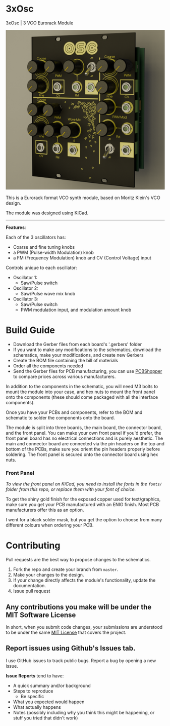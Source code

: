 # 3xOsc
3xOsc | 3 VCO Eurorack Module

![render](/renders/3xosc.png)

This is a Eurorack format VCO synth module, based on Moritz Klein's VCO design.

The module was designed using KiCad.

---

**Features**:

Each of the 3 oscillators has:
  - Coarse and fine tuning knobs
  - a PWM (Pulse-width Modulation) knob
  - a FM (Frequency Modulation) knob and CV (Control Voltage) input

Controls unique to each oscillator:
- Oscillator 1:
  - Saw/Pulse switch
- Oscillator 2:
  - Saw/Pulse wave mix knob
- Oscillator 3:
  - Saw/Pulse switch
  - PWM modulation input, and modulation amount knob 

# Build Guide
- Download the Gerber files from each board's '.gerbers' folder
- If you want to make any modifications to the schematics, download the schematics, make your modifications, and create new Gerbers
- Create the BOM file containing the bill of materials
- Order all the components needed
- Send the Gerber files for PCB manufacturing, you can use [PCBShopper](https://pcbshopper.com/) to compare prices across various manufacturers.

In addition to the components in the schematic, you will need M3 bolts to mount the module into your case, and hex nuts to mount the front panel onto the components (these should come packaged with all the interface components).

Once you have your PCBs and components, refer to the BOM and schematic to solder the components onto the board.

The module is split into three boards, the main board, the connector board, and the front panel. You can make your own front panel if you'd prefer, the front panel board has no electrical connections and is purely aesthetic.
The main and connector board are connected via the pin headers on the top and bottom of the PCBs, make sure you orient the pin headers properly before soldering. The front panel is secured onto the connector board using hex nuts.

### Front Panel
_To view the front panel on KiCad, you need to install the fonts in the `fonts/` folder from this repo, or replace them with your font of choice._

To get the shiny gold finish for the exposed copper used for text/graphics, make sure you get your PCB manufactured with an ENIG finish. Most PCB manufacturers offer this as an option.

I went for a black solder mask, but you get the option to choose from many different colours when ordering your PCB.

# Contributing
Pull requests are the best way to propose changes to the schematics.

1. Fork the repo and create your branch from `master`.
2. Make your changes to the design.
3. If your change directly affects the module's functionality, update the documentation.
4. Issue pull request

## Any contributions you make will be under the MIT Software License
In short, when you submit code changes, your submissions are understood to be under the same [MIT License](http://choosealicense.com/licenses/mit/) that covers the project.

## Report issues using Github's Issues tab.
I use GitHub issues to track public bugs. Report a bug by opening a new issue.

**Issue Reports** tend to have:

- A quick summary and/or background
- Steps to reproduce
  - Be specific
- What you expected would happen
- What actually happens
- Notes (possibly including why you think this might be happening, or stuff you tried that didn't work)
